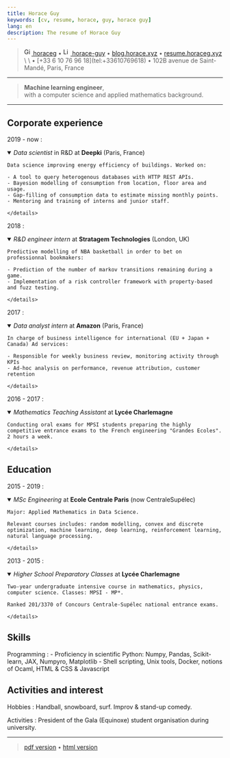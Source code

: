 ```yaml
---
title: Horace Guy
keywords: [cv, resume, horace, guy, horace guy]
lang: en
description: The resume of Horace Guy
---
```


> <a href="https://github.com/horaceg" target="_blank" rel="noopener">
> <img src="https://upload.wikimedia.org/wikipedia/commons/9/91/Octicons-mark-github.svg" height="17px" width="17px" alt="Github logo">
> horaceg</a>
> • 
> <a href="https://linkedin.com/in/horace-guy" target="_blank" rel="noopener">
> <img src="https://cdn-icons-png.flaticon.com/512/174/174857.png" height="17px" width="17px" alt="Linkedin logo"> 
> horace-guy</a>
> • 
> <a href="https://blog.horaceg.xyz" target="_blank" rel="noopener">
> blog.horace.xyz</a>
> • 
> <a href="https://resume.horaceg.xyz" target="_blank">
> resume.horaceg.xyz</a>
> \
> \
> <horace.guy.k@gmail.com> • [+33 6 10 76 96 18](tel:+33610769618)
> • 102B avenue de Saint-Mandé, Paris, France

----

> **Machine learning engineer**,
> \
> with a computer science and applied mathematics background. 

----


## Corporate experience


2019 - now
:   <details open><summary>*Data scientist* in R&D at **Deepki** (Paris, France)</summary>
    
    Data science improving energy efficiency of buildings. Worked on:
    
    - A tool to query heterogenous databases with HTTP REST APIs.
    - Bayesion modelling of consumption from location, floor area and usage.
    - Gap-filling of consumption data to estimate missing monthly points.
    - Mentoring and training of interns and junior staff. 

    </details>

2018
:   <details open><summary>*R&D engineer intern* at **Stratagem Technologies** (London, UK)</summary>

    Predictive modelling of NBA basketball in order to bet on professionnal bookmakers:

    - Prediction of the number of markov transitions remaining during a game.
    - Implementation of a risk controller framework with property-based and fuzz testing.

    </details>

2017
:   <details open> <summary>*Data analyst intern* at **Amazon** (Paris, France)</summary>

    In charge of business intelligence for international (EU + Japan + Canada) Ad services:

    - Responsible for weekly business review, monitoring activity through KPIs
    - Ad-hoc analysis on performance, revenue attribution, customer retention

    </details>

2016 - 2017
:   <details open><summary>*Mathematics Teaching Assistant* at **Lycée Charlemagne**</summary>

    Conducting oral exams for MPSI students preparing the highly competitive entrance exams to the French engineering "Grandes Ecoles". 2 hours a week.

    </details>

## Education

2015 - 2019
:   <details open><summary>*MSc Engineering* at **Ecole Centrale Paris** (now CentraleSupélec)</summary>

    Major: Applied Mathematics in Data Science.

    Relevant courses includes: random modelling, convex and discrete optimization, machine learning, deep learning, reinforcement learning, natural language processing.

    </details>

2013 - 2015
:   <details open><summary>*Higher School Preparatory Classes* at **Lycée Charlemagne**</summary>

    Two-year undergraduate intensive course in mathematics, physics, computer science. Classes: MPSI - MP*.

    Ranked 201/3370 of Concours Centrale-Supélec national entrance exams.

    </details>

## Skills

Programming
:   - Proficiency in scientific Python: Numpy, Pandas, Scikit-learn, JAX, Numpyro, Matplotlib
    - Shell scripting, Unix tools, Docker, notions of Ocaml, HTML & CSS & Javascript

## Activities and interest

Hobbies
:   Handball, snowboard, surf. Improv & stand-up comedy.

Activities
:   President of the Gala (Equinoxe) student organisation during university.

----

> [pdf version](https://resume.horaceg.xyz/horace_guy.pdf) •
> [html version](https://resume.horaceg.xyz)
